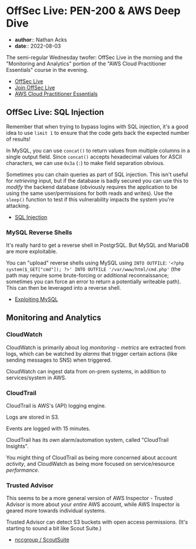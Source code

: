 # OffSec Live: PEN-200 & AWS Deep Dive

* **author**:: Nathan Acks  
* **date**:: 2022-08-03

The semi-regular Wednesday twofer: OffSec Live in the morning and the "Monitoring and Analytics" portion of the "AWS Cloud Practitioner Essentials" course in the evening.

* [OffSec Live](https://www.offensive-security.com/offsec/offsec-live/)
* [Join OffSec Live](https://learn.offensive-security.com/offsec-live-webinars)
* [AWS Cloud Practitioner Essentials](https://www.aws.training/learningobject/curriculum?id=27076)

## OffSec Live: SQL Injection

Remember that when trying to bypass logins with SQL injection, it's a good idea to use `limit 1` to ensure that the code gets back the expected number of results!

In MySQL, you can use `concat()` to return values from multiple columns in a single output field. Since `concat()` accepts hexadecimal values for ASCII characters, we can use `0x3a` (`:`) to make field separation obvious.

Sometimes you can chain queries as part of SQL injection. This isn't useful for *retrieving* input, but if the database is badly secured you can use this to *modify* the backend database (obviously requires the application to be using the same user/permissions for both reads and writes). Use the `sleep()` function to test if this vulnerability impacts the system you're attacking.

* [SQL Injection](../notes/sql-injection.md)

### MySQL Reverse Shells

It's really hard to get a reverse shell in PostgrSQL. But MySQL and MariaDB are more exploitable.

You can "upload" reverse shells using MySQL using `INTO OUTFILE`: `'<?php system($_GET["cmd"]); ?>' INTO OUTFILE '/var/www/html/cmd.php'` (the path may require some brute-forcing or additional reconnaissance; sometimes you can force an error to return a potentially writeable path). This can then be leveraged into a reverse shell.

* [Exploiting MySQL](../notes/exploiting-mysql.md)

## Monitoring and Analytics

### CloudWatch

CloudWatch is primarily about log *monitoring* - *metrics* are extracted from logs, which can be watched by *alarms* that trigger certain actions (like sending messages to SNS) when triggered.

CloudWatch can ingest data from on-prem systems, in addition to services/system in AWS.

### CloudTrail

CloudTrail is AWS's (API) logging engine.

Logs are stored in S3.

Events are logged with 15 minutes.

CloudTrail has its *own* alarm/automation system, called "CloudTrail Insights".

You might thing of CloudTrail as being more concerned about account *activity*, and CloudWatch as being more focused on service/resource *performance*.

### Trusted Advisor

This seems to be a more general version of AWS Inspector - Trusted Advisor is more about your *entire* AWS account, while AWS Inspector is geared more towards individual systems.

Trusted Advisor can detect S3 buckets with open access permissions. (It's starting to sound a bit like Scout Suite.)

* [nccgroup / ScoutSuite](https://github.com/nccgroup/ScoutSuite)
